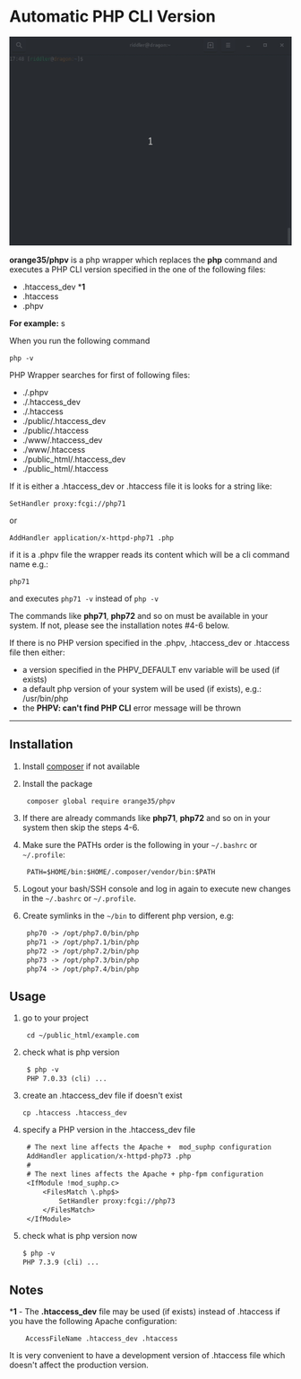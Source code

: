 # Automatic PHP CLI Version 

![](orange35-phpv-usage.gif)

**orange35/phpv** is a php wrapper which replaces the **php** command and executes a PHP CLI version specified in the one of the following files:

- .htaccess_dev ***1**
- .htaccess
- .phpv

**For example:**
s

When you run the following command
    
    php -v

PHP Wrapper searches for first of following files:

- ./.phpv
- ./.htaccess_dev
- ./.htaccess
- ./public/.htaccess_dev
- ./public/.htaccess
- ./www/.htaccess_dev
- ./www/.htaccess
- ./public_html/.htaccess_dev
- ./public_html/.htaccess

If it is either a .htaccess_dev or .htaccess file it is looks for a string like:

    SetHandler proxy:fcgi://php71

or
    
    AddHandler application/x-httpd-php71 .php
    
if it is a .phpv file the wrapper reads its content which will be a cli command name e.g.:

    php71
    
and executes `php71 -v` instead of `php -v`

The commands like **php71**, **php72** and so on must be available in your system. If not, please see the installation notes #4-6 below.

If there is no PHP version specified in the .phpv, .htaccess_dev or .htaccess file then either:
- a version specified in the PHPV_DEFAULT env variable will be used (if exists)
- a default php version of your system will be used (if exists), e.g.: /usr/bin/php
- the **PHPV: can't find PHP CLI** error message will be thrown

----
## Installation

1. Install [composer](https://getcomposer.org/download/) if not available

2. Install the package

        composer global require orange35/phpv

3. If there are already commands like **php71**, **php72** and so on in your system then skip the steps 4-6. 

4. Make sure the PATHs order is the following in your `~/.bashrc` or `~/.profile`:

        PATH=$HOME/bin:$HOME/.composer/vendor/bin:$PATH

5. Logout your bash/SSH console and log in again to execute new changes in the `~/.bashrc` or `~/.profile`.

6. Create symlinks in the `~/bin` to different php version, e.g:

        php70 -> /opt/php7.0/bin/php
        php71 -> /opt/php7.1/bin/php
        php72 -> /opt/php7.2/bin/php
        php73 -> /opt/php7.3/bin/php
        php74 -> /opt/php7.4/bin/php

## Usage

1. go to your project
    
        cd ~/public_html/example.com
        
2. check what is php version
    
        $ php -v
        PHP 7.0.33 (cli) ...
    
2.  create an .htaccess_dev file if doesn't exist

        cp .htaccess .htaccess_dev
            
3. specify a PHP version in the .htaccess_dev file 

        # The next line affects the Apache +  mod_suphp configuration 
        AddHandler application/x-httpd-php73 .php
        #
        # The next lines affects the Apache + php-fpm configuration
        <IfModule !mod_suphp.c>
            <FilesMatch \.php$>
                SetHandler proxy:fcgi://php73
            </FilesMatch>
        </IfModule>
    
4.  check what is php version now

        $ php -v
        PHP 7.3.9 (cli) ...

## Notes
***1** - The **.htaccess_dev** file may be used (if exists) instead of .htaccess if you have the following Apache configuration:
    
        AccessFileName .htaccess_dev .htaccess
It is very convenient to have a development version of .htaccess file which doesn't affect the production version.
